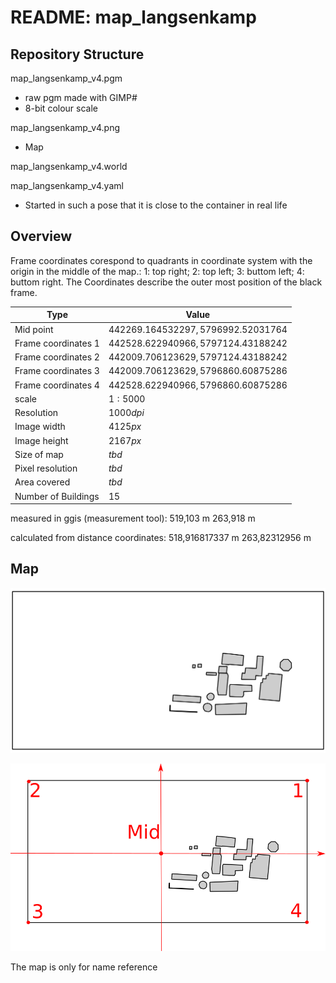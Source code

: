 # README: map_langsenkamp

## Repository Structure

map_langsenkamp_v4.pgm
- raw pgm made with GIMP#
- 8-bit colour scale

map_langsenkamp_v4.png
- Map 

map_langsenkamp_v4.world

map_langsenkamp_v4.yaml

- Started in such a pose that it is close to the container in real life


## Overview

Frame coordinates corespond to quadrants in coordinate system with the origin in the middle of the map.: 1: top right; 2: top left; 3: buttom left; 4: buttom right. The Coordinates describe the outer most position of the black frame. 

Type                | Value   
---                 | ---    
Mid point           | $`442269.164532297,5796992.52031764`$
Frame coordinates 1 | $`442528.622940966,5797124.43188242`$
Frame coordinates 2 | $`442009.706123629,5797124.43188242`$
Frame coordinates 3 | $`442009.706123629,5796860.60875286`$
Frame coordinates 4 | $`442528.622940966,5796860.60875286`$
scale               | $` 1:5000   `$
Resolution          | $`1000 dpi`$
Image width         | $`4125 px`$
Image height        | $`2167 px`$
Size of map         | $`tbd`$
Pixel resolution    | $`tbd`$
Area covered        | $`tbd`$  
Number of Buildings | $`15`$



measured in ggis (measurement tool):
519,103 m
263,918 m

calculated from distance coordinates:
518,916817337 m
263,82312956 m

## Map


![Map Langsenkamp v4](map_langsenkamp_v4.png "Map v4")


![Map small v2](explaination_points.png "Explaination points")

The map is only for name reference
